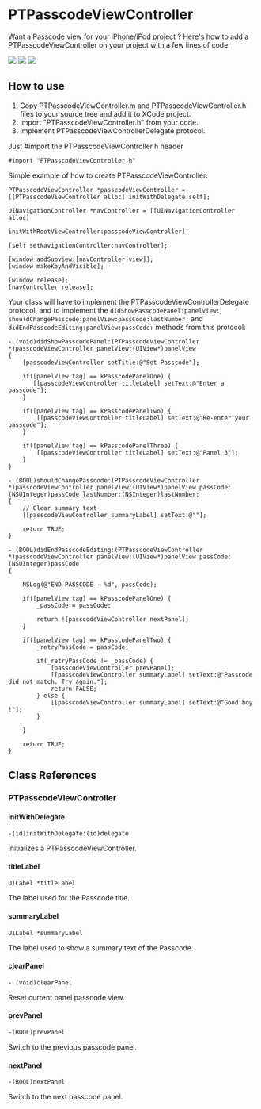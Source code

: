 PTPasscodeViewController
========================

Want a Passcode view for your iPhone/iPod project ? 
Here's how to add a PTPasscodeViewController on your project with a few lines of code.


![](http://files.me.com/lashad/x16phr)
![](http://files.me.com/lashad/sa5cbk)
![](http://files.me.com/lashad/0mxg45)

How to use
----------

1. Copy PTPasscodeViewController.m and PTPasscodeViewController.h files to your source tree and add it to XCode project.
2. Import "PTPasscodeViewController.h" from your code.
3. Implement PTPasscodeViewControllerDelegate protocol.


Just #import the PTPasscodeViewController.h header

`#import "PTPasscodeViewController.h"`


Simple example of how to create PTPasscodeViewController:

    PTPasscodeViewController *passcodeViewController = [[PTPasscodeViewController alloc] initWithDelegate:self];

    UINavigationController *navController = [[UINavigationController alloc]
                                 initWithRootViewController:passcodeViewController];

    [self setNavigationController:navController];

    [window addSubview:[navController view]];
    [window makeKeyAndVisible];

    [window release];
    [navController release];

Your class will have to implement the PTPasscodeViewControllerDelegate protocol, and to implement the `didShowPasscodePanel:panelView:`, `shouldChangePasscode:panelView:passCode:lastNumber:` and `didEndPasscodeEditing:panelView:passCode:` methods from this protocol:

    - (void)didShowPasscodePanel:(PTPasscodeViewController *)passcodeViewController panelView:(UIView*)panelView
    {
        [passcodeViewController setTitle:@"Set Passcode"];
        
        if([panelView tag] == kPasscodePanelOne) {
           [[passcodeViewController titleLabel] setText:@"Enter a passcode"];
        }

        if([panelView tag] == kPasscodePanelTwo) {
            [[passcodeViewController titleLabel] setText:@"Re-enter your passcode"];
        }

        if([panelView tag] == kPasscodePanelThree) {
            [[passcodeViewController titleLabel] setText:@"Panel 3"];
        }
    }

    - (BOOL)shouldChangePasscode:(PTPasscodeViewController *)passcodeViewController panelView:(UIView*)panelView passCode:(NSUInteger)passCode lastNumber:(NSInteger)lastNumber;
    {
        // Clear summary text
        [[passcodeViewController summaryLabel] setText:@""];

        return TRUE;
    }

    - (BOOL)didEndPasscodeEditing:(PTPasscodeViewController *)passcodeViewController panelView:(UIView*)panelView passCode:(NSUInteger)passCode
    {
        
        NSLog(@"END PASSCODE - %d", passCode);
        
        if([panelView tag] == kPasscodePanelOne) {
            _passCode = passCode;
            
            return ![passcodeViewController nextPanel];
        }

        if([panelView tag] == kPasscodePanelTwo) {
            _retryPassCode = passCode;
            
            if(_retryPassCode != _passCode) {
                [passcodeViewController prevPanel];
                [[passcodeViewController summaryLabel] setText:@"Passcode did not match. Try again."];
                return FALSE;
            } else {
                [[passcodeViewController summaryLabel] setText:@"Good boy !"];    
            }
            
        }
        
        return TRUE;
    }


Class References
----------------

### PTPasscodeViewController

#### initWithDelegate

`-(id)initWithDelegate:(id)delegate`

Initializes a PTPasscodeViewController.

#### titleLabel

`UILabel *titleLabel`

The label used for the Passcode title.

#### summaryLabel

`UILabel *summaryLabel`

The label used to show a summary text of the Passcode.

#### clearPanel

`- (void)clearPanel`

Reset current panel passcode view.

#### prevPanel

`-(BOOL)prevPanel`

Switch to the previous passcode panel.

#### nextPanel

`-(BOOL)nextPanel`

Switch to the next passcode panel.
